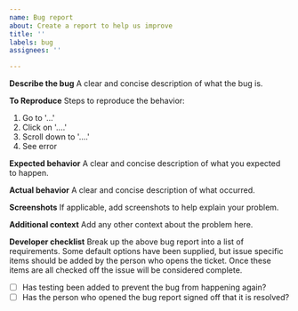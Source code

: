 ```yaml
---
name: Bug report
about: Create a report to help us improve
title: ''
labels: bug
assignees: ''

---
```


**Describe the bug**
A clear and concise description of what the bug is.

**To Reproduce**
Steps to reproduce the behavior:
1. Go to '...'
2. Click on '....'
3. Scroll down to '....'
4. See error

**Expected behavior**
A clear and concise description of what you expected to happen.

**Actual behavior**
A clear and concise description of what occurred.

**Screenshots**
If applicable, add screenshots to help explain your problem.

**Additional context**
Add any other context about the problem here.

**Developer checklist**
Break up the above bug report into a list of requirements. Some default options have been supplied, but issue specific items should be added by the person who opens the ticket. Once these items are all checked off the issue will be considered complete.

- [ ] Has testing been added to prevent the bug from happening again?
- [ ] Has the person who opened the bug report signed off that it is resolved?
